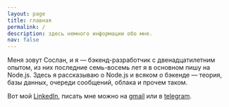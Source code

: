 ```yaml
---
layout: page
title: главная
permalink: /
description: здесь немного информации обо мне.
nav: false
---
```


<!-- pages/default.md -->

Меня зовут Сослан, и я — бэкенд-разработчик с двенадцатилетним опытом, из них последние семь-восемь лет я в основном пишу на Node.js.
Здесь я рассказываю о Node.js и всяком о бэкенде — теория, базы данных, очереди сообщений, облака и прочем таком.

Вот мой [LinkedIn](https://www.linkedin.com/in/sptm/), писать мне можно на [gmail](mailto:soslanaldatov@gmail.com) или в [telegram](https://t.me/sptmru).
